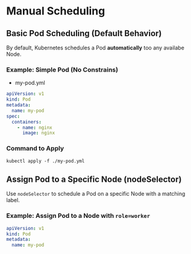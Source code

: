 # Manual Scheduling

## Basic Pod Scheduling (Default Behavior)

By default, Kubernetes schedules a Pod **automatically** too any availabe Node.

### Example: Simple Pod (No Constrains)

- my-pod.yml

```yaml
apiVersion: v1
kind: Pod
metadata:
  name: my-pod
spec:
  containers:
    - name: nginx
      image: nginx 
```

### Command to Apply

```shell 
kubectl apply -f ./my-pod.yml
```
## Assign Pod to a Specific Node (nodeSelector)
Use `nodeSelector` to schedule a Pod on a specific Node with a matching label. 

### Example: Assign Pod to a Node with `role=worker`
```yaml
apiVersion: v1
kind: Pod
metadata:
  name: my-pod 

```